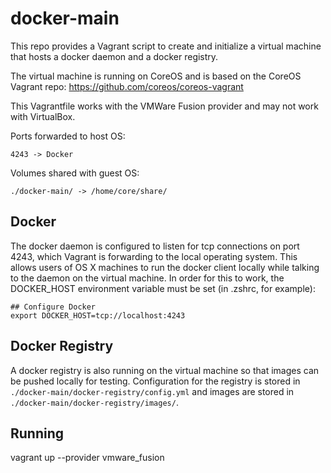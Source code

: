 # docker-main

This repo provides a Vagrant script to create and initialize a virtual machine that hosts a docker daemon and a docker registry.

The virtual machine is running on CoreOS and is based on the CoreOS Vagrant repo:
https://github.com/coreos/coreos-vagrant

This Vagrantfile works with the VMWare Fusion provider and may not work with VirtualBox.

Ports forwarded to host OS:
```
4243 -> Docker
```

Volumes shared with guest OS:
```
./docker-main/ -> /home/core/share/
```

## Docker

The docker daemon is configured to listen for tcp connections on port 4243, which Vagrant is forwarding to the local operating system.
This allows users of OS X machines to run the docker client locally while talking to the daemon on the virtual machine.
In order for this to work, the DOCKER_HOST environment variable must be set (in .zshrc, for example):

```
## Configure Docker
export DOCKER_HOST=tcp://localhost:4243
```

## Docker Registry

A docker registry is also running on the virtual machine so that images can be pushed locally for testing.
Configuration for the registry is stored in `./docker-main/docker-registry/config.yml` and images are stored in
`./docker-main/docker-registry/images/`.


## Running

vagrant up --provider vmware_fusion

